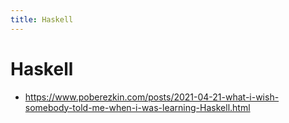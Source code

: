 ```yaml
---
title: Haskell
---
```


# Haskell

- https://www.poberezkin.com/posts/2021-04-21-what-i-wish-somebody-told-me-when-i-was-learning-Haskell.html
